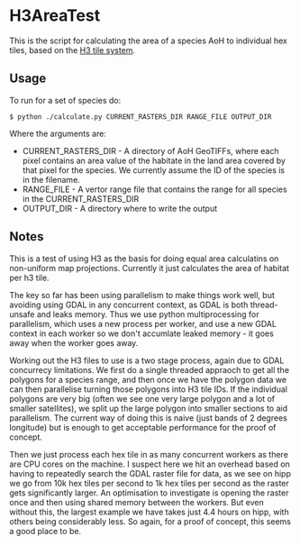 # H3AreaTest

This is the script for calculating the area of a species AoH to individual hex tiles, based on the [H3 tile system](https://h3geo.org/).

## Usage

To run for a set of species do:

```
$ python ./calculate.py CURRENT_RASTERS_DIR RANGE_FILE OUTPUT_DIR
```

Where the arguments are:

* CURRENT_RASTERS_DIR - A directory of AoH GeoTIFFs, where each pixel contains an area value of the habitate in the land area covered by that pixel for the species. We currently assume the ID of the species is in the filename.
* RANGE_FILE - A vertor range file that contains the range for all species in the CURRENT_RASTERS_DIR
* OUTPUT_DIR - A directory where to write the output


## Notes

This is a test of using H3 as the basis for doing equal area calculatins on non-uniform map projections. Currently it just calculates the area of habitat per h3 tile.

The key so far has been using parallelism to make things work well, but avoiding using GDAL in any concurrent context, as GDAL is both thread-unsafe and leaks memory. Thus we use python multiprocessing for parallelism, which uses a new process per worker, and use a new GDAL context in each worker so we don't accumlate leaked memory - it goes away when the worker goes away.

Working out the H3 files to use is a two stage process, again due to GDAL concurrecy limitations. We first do a single threaded appraoch to get all the polygons for a species range, and then once we have the polygon data we can then parallelise turning those polygons into H3 tile IDs. If the individual polygons are very big (often we see one very large polygon and a lot of smaller satellites), we split up the large polygon into smaller sections to aid parallelism. The current way of doing this is naive (just bands of 2 degrees longitude) but is enough to get acceptable performance for the proof of concept.

Then we just process each hex tile in as many concurrent workers as there are CPU cores on the machine. I suspect here we hit an overhead based on having to repeatedly search the GDAL raster file for data, as we see on hipp we go from 10k hex tiles per second to 1k hex tiles per second as the raster gets significantly larger. An optimisation to investigate is opening the raster once and then using shared memory between the workers. But even without this, the largest example we have takes just 4.4 hours on hipp, with others being considerably less. So again, for a proof of concept, this seems a good place to be.
